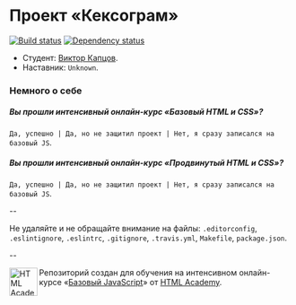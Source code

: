 # Проект «Кексограм»

[![Build status][travis-image]][travis-url]
[![Dependency status][dependency-image]][dependency-url]

* Студент: [Виктор Капцов](https://htmlacademy.ru/profile/id34390).
* Наставник: `Unknown`.

### Немного о себе

##### Вы прошли интенсивный онлайн-курс «Базовый HTML и CSS»?
`Да, успешно | Да, но не защитил проект | Нет, я сразу записался на базовый JS`.

##### Вы прошли интенсивный онлайн-курс «Продвинутый HTML и CSS»?
`Да, успешно | Да, но не защитил проект | Нет, я сразу записался на базовый JS`.

--

Не удаляйте и не обращайте внимание на файлы: `.editorconfig`, `.eslintignore`, `.eslintrc`, `.gitignore`, `.travis.yml`, `Makefile`, `package.json`.

--

<a href="https://htmlacademy.ru/js_intensive"><img align="left" width="50" height="50" title="HTML Academy" src="https://htmlacademy.ru/static/img/logo-github-javascript.svg"></a>

Репозиторий создан для обучения на интенсивном онлайн-курсе «[Базовый JavaScript](https://htmlacademy.ru/js_intensive)» от [HTML Academy](https://htmlacademy.ru).

[travis-image]: https://travis-ci.org/js-htmlacademy/34390-keksogram.svg?branch=master
[travis-url]: https://travis-ci.org/js-htmlacademy/34390-keksogram
[dependency-image]: https://david-dm.org/js-htmlacademy/34390-keksogram.svg?style=flat-square
[dependency-url]: https://david-dm.org/js-htmlacademy/34390-keksogram
